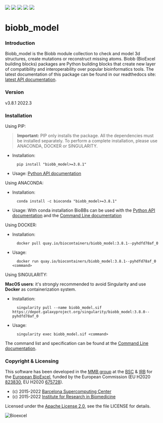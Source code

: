 [![](https://readthedocs.org/projects/biobb-model/badge/?version=latest)](https://biobb-model.readthedocs.io/en/latest/?badge=latest)
[![](https://img.shields.io/badge/install%20with-bioconda-brightgreen.svg?style=flat)](https://anaconda.org/bioconda/biobb_model)
[![](https://img.shields.io/badge/docker-Quay.io-blue)](https://quay.io/repository/biocontainers/biobb_model?tab=tags)
[![](https://img.shields.io/badge/singularity-GalaxyProject-blue)](https://depot.galaxyproject.org/singularity/biobb_model:3.8.0--pyhdfd78af_0)
[![](https://img.shields.io/badge/License-Apache%202.0-blue.svg)](https://opensource.org/licenses/Apache-2.0)

# biobb_model

### Introduction
Biobb_model is the Biobb module collection to check and model 3d structures,
create mutations or reconstruct missing atoms.
Biobb (BioExcel building blocks) packages are Python building blocks that
create new layer of compatibility and interoperability over popular
bioinformatics tools.
The latest documentation of this package can be found in our readthedocs site:
[latest API documentation](http://biobb_model.readthedocs.io/en/latest/).

### Version
v3.8.1 2022.3

### Installation
Using PIP:

> **Important:** PIP only installs the package. All the dependencies must be installed separately. To perform a complete installation, please use ANACONDA, DOCKER or SINGULARITY.

* Installation:


        pip install "biobb_model>=3.8.1"


* Usage: [Python API documentation](https://biobb-model.readthedocs.io/en/latest/modules.html)

Using ANACONDA:

* Installation:


        conda install -c bioconda "biobb_model>=3.8.1"


* Usage: With conda installation BioBBs can be used with the [Python API documentation](https://biobb-model.readthedocs.io/en/latest/modules.html) and the [Command Line documentation](https://biobb-model.readthedocs.io/en/latest/command_line.html)

Using DOCKER:

* Installation:


        docker pull quay.io/biocontainers/biobb_model:3.8.1--pyhdfd78af_0


* Usage:


        docker run quay.io/biocontainers/biobb_model:3.8.1--pyhdfd78af_0 <command>


Using SINGULARITY:

**MacOS users**: it's strongly recommended to avoid Singularity and use **Docker** as containerization system.

* Installation:


        singularity pull --name biobb_model.sif https://depot.galaxyproject.org/singularity/biobb_model:3.8.0--pyhdfd78af_0


* Usage:


        singularity exec biobb_model.sif <command>


The command list and specification can be found at the [Command Line documentation](https://biobb-model.readthedocs.io/en/latest/command_line.html).


### Copyright & Licensing
This software has been developed in the [MMB group](http://mmb.irbbarcelona.org) at the [BSC](http://www.bsc.es/) & [IRB](https://www.irbbarcelona.org/) for the [European BioExcel](http://bioexcel.eu/), funded by the European Commission (EU H2020 [823830](http://cordis.europa.eu/projects/823830), EU H2020 [675728](http://cordis.europa.eu/projects/675728)).

* (c) 2015-2022 [Barcelona Supercomputing Center](https://www.bsc.es/)
* (c) 2015-2022 [Institute for Research in Biomedicine](https://www.irbbarcelona.org/)

Licensed under the
[Apache License 2.0](https://www.apache.org/licenses/LICENSE-2.0), see the file LICENSE for details.

![](https://bioexcel.eu/wp-content/uploads/2019/04/Bioexcell_logo_1080px_transp.png "Bioexcel")
